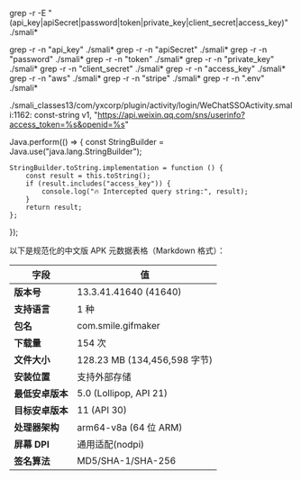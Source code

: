 grep -r -E "(api_key|apiSecret|password|token|private_key|client_secret|access_key)" ./smali*

grep -r -n "api_key" ./smali*
grep -r -n "apiSecret" ./smali*
grep -r -n "password" ./smali*
grep -r -n "token" ./smali*
grep -r -n "private_key" ./smali*
grep -r -n "client_secret" ./smali*
grep -r -n "access_key" ./smali*
grep -r -n "aws" ./smali*
grep -r -n "stripe" ./smali*
grep -r -n ".env" ./smali*


./smali_classes13/com/yxcorp/plugin/activity/login/WeChatSSOActivity.smali:1162: const-string v1, "https://api.weixin.qq.com/sns/userinfo?access_token=%s&openid=%s"


Java.perform(() => {
const StringBuilder = Java.use("java.lang.StringBuilder");

    StringBuilder.toString.implementation = function () {
        const result = this.toString();
        if (result.includes("access_key")) {
            console.log("🔥 Intercepted query string:", result);
        }
        return result;
    };

});





以下是规范化的中文版 APK 元数据表格（Markdown 格式）：

| 字段             | 值                               |
| ---------------- | -------------------------------- |
| **版本号**       | 13.3.41.41640 (41640)            |
| **支持语言**     | 1 种                             |
| **包名**         | com.smile.gifmaker               |
| **下载量**       | 154 次                           |
| **文件大小**     | 128.23 MB (134,456,598 字节)     |
| **安装位置**     | 支持外部存储                     |
| **最低安卓版本** | 5.0 (Lollipop, API 21)           |
| **目标安卓版本** | 11 (API 30)                      |
| **处理器架构**   | arm64-v8a (64 位 ARM)            |
| **屏幕 DPI**     | 通用适配(nodpi)                  |
| **签名算法**     | MD5/SHA-1/SHA-256                |
 